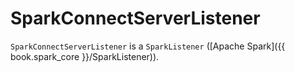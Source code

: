 # SparkConnectServerListener

`SparkConnectServerListener` is a `SparkListener` ([Apache Spark]({{ book.spark_core }}/SparkListener)).
